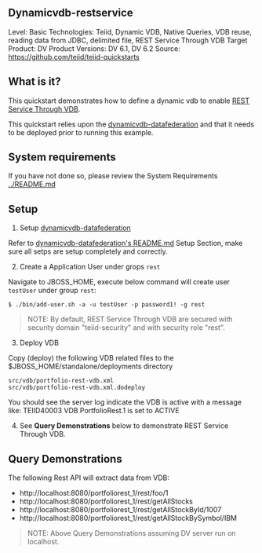 ## Dynamicvdb-restservice

Level: Basic
Technologies: Teiid, Dynamic VDB, Native Queries, VDB reuse, reading data from JDBC, delimited file, REST Service Through VDB
Target Product: DV
Product Versions: DV 6.1, DV 6.2
Source: <https://github.com/teiid/teiid-quickstarts>


## What is it?

This quickstart demonstrates how to define a dynamic vdb to enable [REST Service Through VDB](https://docs.jboss.org/author/display/TEIID/REST+Service+Through+VDB).

This quickstart relies upon the [dynamicvdb-datafederation](../dynamicvdb-datafederation) and that it needs to be deployed prior to running this example.

## System requirements

If you have not done so, please review the System Requirements [../README.md](../README.md)

## Setup

1)  Setup [dynamicvdb-datafederation](../dynamicvdb-datafederation)

Refer to [dynamicvdb-datafederation's README.md](../dynamicvdb-datafederation/README.md) Setup Section, make sure all setps are setup completely and correctly.

2) Create a Application User under grops `rest`

Navigate to JBOSS_HOME, execute below command will create user `testUser` under group `rest`:

~~~
$ ./bin/add-user.sh -a -u testUser -p password1! -g rest
~~~ 

> NOTE: By default, REST Service Through VDB are secured with security domain "teiid-security" and with security role "rest".
		
3)  Deploy VDB

Copy (deploy) the following VDB related files to the $JBOSS_HOME/standalone/deployments directory

~~~
src/vdb/portfolio-rest-vdb.xml
src/vdb/portfolio-rest-vdb.xml.dodeploy
~~~

You should see the server log indicate the VDB is active with a message like:  TEIID40003 VDB PortfolioRest.1 is set to ACTIVE

4) See **Query Demonstrations** below to demonstrate REST Service Through VDB.

## Query Demonstrations

The following Rest API will extract data from VDB:

* http://localhost:8080/portfoliorest_1/rest/foo/1
* http://localhost:8080/portfoliorest_1/rest/getAllStocks
* http://localhost:8080/portfoliorest_1/rest/getAllStockById/1007
* http://localhost:8080/portfoliorest_1/rest/getAllStockBySymbol/IBM

> NOTE: Above Query Demonstrations assuming DV server run on localhost.

